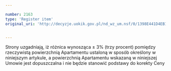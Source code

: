```yaml
---

number: 2163
type: 'Register item'
original_uri: 'http://decyzje.uokik.gov.pl/nd_wz_um.nsf/0/1398E441D4EB1D2EC125782D003FE477?OpenDocument'


---
```


Strony uzgadniają, iż różnica wynosząca ± 3% (trzy procent) pomiędzy rzeczywistą powierzchnią Apartamentu ustaloną w sposób określony w niniejszym artykule, a powierzchnią Apartamentu wskazaną w niniejszej Umowie jest dopuszczalna i nie będzie stanowić podstawy do korekty Ceny
